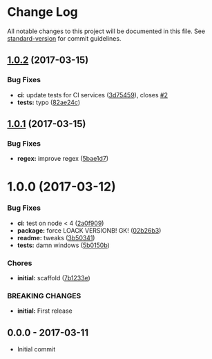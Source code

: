 # Change Log

All notable changes to this project will be documented in this file. See [standard-version](https://github.com/conventional-changelog/standard-version) for commit guidelines.

<a name="1.0.2"></a>
## [1.0.2](https://github.com/tunnckocore/clean-stacktrace-relative-paths/compare/v1.0.1...v1.0.2) (2017-03-15)


### Bug Fixes

* **ci:** update tests for CI services ([3d75459](https://github.com/tunnckocore/clean-stacktrace-relative-paths/commit/3d75459)), closes [#2](https://github.com/tunnckocore/clean-stacktrace-relative-paths/issues/2)
* **tests:** typo ([82ae24c](https://github.com/tunnckocore/clean-stacktrace-relative-paths/commit/82ae24c))



<a name="1.0.1"></a>
## [1.0.1](https://github.com/tunnckocore/clean-stacktrace-relative-paths/compare/v1.0.0...v1.0.1) (2017-03-15)


### Bug Fixes

* **regex:** improve regex ([5bae1d7](https://github.com/tunnckocore/clean-stacktrace-relative-paths/commit/5bae1d7))



<a name="1.0.0"></a>
# 1.0.0 (2017-03-12)


### Bug Fixes

* **ci:** test on node < 4 ([2a0f909](https://github.com/tunnckocore/clean-stacktrace-relative-paths/commit/2a0f909))
* **package:** force LOACK VERSIONB! GK! ([02b26b3](https://github.com/tunnckocore/clean-stacktrace-relative-paths/commit/02b26b3))
* **readme:** tweaks ([3b50341](https://github.com/tunnckocore/clean-stacktrace-relative-paths/commit/3b50341))
* **tests:** damn windows ([5b0150b](https://github.com/tunnckocore/clean-stacktrace-relative-paths/commit/5b0150b))


### Chores

* **initial:** scaffold ([7b1233e](https://github.com/tunnckocore/clean-stacktrace-relative-paths/commit/7b1233e))


### BREAKING CHANGES

* **initial:** First release





## 0.0.0 - 2017-03-11
- Initial commit